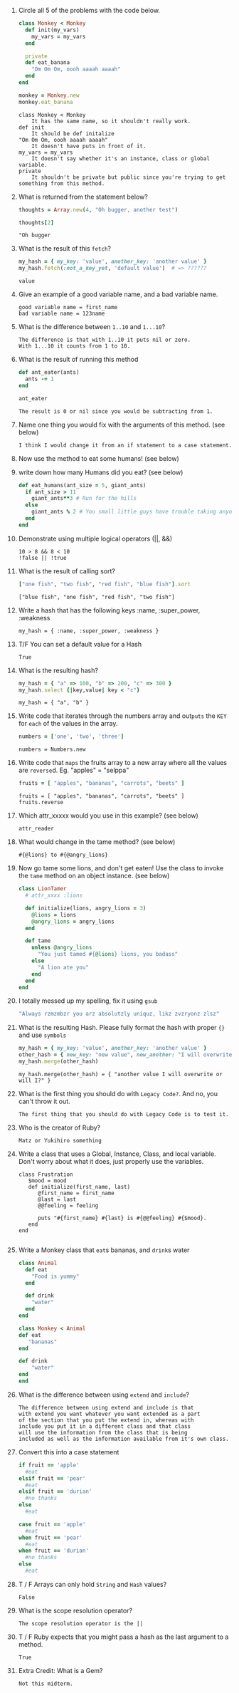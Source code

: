 1. Circle all 5 of the problems with the code below.

	```ruby
	class Monkey < Monkey
	  def init(my_vars)
	    my_vars = my_vars
	  end

	  private
	  def eat_banana
	    "Om Om Om, oooh aaaah aaaah"
	  end
	end

	monkey = Monkey.new
	monkey.eat_banana
	```
	
	```
	class Monkey < Monkey 
		It has the same name, so it shouldn't really work. 
	def init
		It should be def initalize
	"Om Om Om, oooh aaaah aaaah"
		It doesn't have puts in front of it. 
	my_vars = my_vars
		It doesn't say whether it's an instance, class or global variable.
	private
		It shouldn't be private but public since you're trying to get something from this method. 
	```

1. What is returned from the statement below?

	```ruby
	thoughts = Array.new(4, "Oh bugger, another test")

	thoughts[2]
	```
	
	```
	"Oh bugger
	```

1. What is the result of this `fetch`?

	```ruby
	my_hash = { my_key: 'value', another_key: 'another value' }
	my_hash.fetch(:not_a_key_yet, 'default value')  # => ??????
	```
	
	```
	value
	```

1. Give an example of a good variable name, and a bad variable name.
	```	
	good variable name = first_name
	bad variable name = 123name
	```

1. What is the difference between `1..10` and `1...10`?
	```
	The difference is that with 1..10 it puts nil or zero.
	With 1...10 it counts from 1 to 10.
	```

1. What is the result of running this method

	```ruby
	def ant_eater(ants)
	  ants -= 1
	end

	ant_eater
	```
	
	```
	The result is 0 or nil since you would be subtracting from 1.
	```

1. Name one thing you would fix with the arguments of this method. (see below)
	```
	I think I would change it from an if statement to a case statement.  
	```
1. Now use the method to eat some humans! (see below)
1. write down how many Humans did you eat? (see below)

	```ruby
	def eat_humans(ant_size = 5, giant_ants)
	  if ant_size > 11
	    giant_ants**3 # Run for the hills
	  else
	    giant_ants % 2 # You small little guys have trouble taking anyone down.
	  end
	end
	```


1. Demonstrate using multiple logical operators (||, &&)
	```
	10 > 8 && 8 < 10
	!false || !true
	```

1. What is the result of calling sort?

	```ruby
	["one fish", "two fish", "red fish", "blue fish"].sort
	```

	```
	["blue fish", "one fish", "red fish", "two fish"]
	```
1. Write a hash that has the following keys :name, :super_power, :weakness
	```
	my_hash = { :name, :super_power, :weakness }
	```

1. T/F You can set a default value for a Hash
	```
	True
	```

1. What is the resulting hash?

	```ruby
	my_hash = { "a" => 100, "b" => 200, "c" => 300 }
	my_hash.select {|key,value| key < "c"}
	```

	```
	my_hash = { "a", "b" }
	```
1. Write code that iterates through the numbers array and out`puts` the `KEY` for `each` of the values in the array.

	```ruby
	numbers = ['one', 'two', 'three']
	```
	
	```
	numbers = Numbers.new
	```
	
1. Write code that `maps` the fruits array to a new array where all the values are `reverse`d. Eg. "apples" = "selppa"

	```ruby
	fruits = [ "apples", "bananas", "carrots", "beets" ]
	```
	
	```
	fruits = [ "apples", "bananas", "carrots", "beets" ]
	fruits.reverse
	```

1. Which attr_xxxxx would you use in this example? (see below)
	```
	attr_reader
	```
1. What would change in the tame method? (see below)
	```
	#{@lions} to #{@angry_lions}
	```

1. Now go tame some lions, and don't get eaten! Use the class to invoke the `tame` method on an object instance. (see below)

	```ruby
	class LionTamer
	  # attr_xxxx :lions

	  def initialize(lions, angry_lions = 3)
	    @lions = lions
	    @angry_lions = angry_lions
	  end

	  def tame
	    unless @angry_lions
	      "You just tamed #{@lions} lions, you badass"
	    else
	      "A lion ate you"
	    end
	  end
	end
	```


1. I totally messed up my spelling, fix it using `gsub`

	```ruby
	"Always rzmzmbzr you arz absolutzly uniquz, likz zvzryonz zlsz"
	```

1. What is the resulting Hash. Please fully format the hash with proper `{}` and use `symbols`

	  ```ruby
	  my_hash = { my_key: 'value', another_key: 'another value' }
	  other_hash = { new_key: "new value", new_another: "I will overwrite or will I?"}
	  my_hash.merge(other_hash)
	```
	
	```
	my_hash.merge(other_hash) = { "another value I will overwrite or will I?" }
	```

1. What is the first thing you should do with `Legacy Code?`. And no, you can't throw it out.
	```
	The first thing that you should do with Legacy Code is to test it.
	```

1. Who is the creator of Ruby?
	```
	Matz or Yukihiro something
	````

1. Write a class that uses a Global, Instance, Class, and local variable. Don't worry about what it does, just properly use the variables.
	```
	class Frustration
	   $mood = mood
	   def initialize(first_name, last)
	      @first_name = first_name
	      @last = last
	      @@feeling = feeling
	      
	      puts "#{first_name} #{last} is #{@@feeling} #{$mood}.
	   end
	end
	      
	```

1. Write a Monkey class that `eat`s bananas, and `drink`s water

	```ruby
	class Animal
	  def eat
	    "Food is yummy"
	  end

	  def drink
	    "water"
	  end
	end
	```
	
	```ruby
	class Monkey < Animal
	def eat
	   "bananas"
	end
	
	def drink
	    "water"
	end
	end
	```

1. What is the difference between using `extend` and `include`?
	```
	The difference between using extend and include is that
	with extend you want whatever you want extended as a part 
	of the section that you put the extend in, whereas with 
	include you put it in a different class and that class 
	will use the information from the class that is being 
	included as well as the information available from it's own class.
	```

1. Convert this into a case statement

	```ruby
	if fruit == 'apple'
	  #eat
	elsif fruit == 'pear'
	  #eat
	elsif fruit == 'durian'
	  #no thanks
	else
	  #eat
	```
	
	```ruby
	case fruit == 'apple'
	  #eat
	when fruit == 'pear'
	  #eat
	when fruit == 'durian'
	  #no thanks
	else
	  #eat
	```
	
1.  T  /  F Arrays can only hold `String` and `Hash` values?
	```
	False
	```
1.  What is the scope resolution operator? 
	```
	The scope resolution operator is the ||
	```
1. T / F Ruby expects that you might pass a hash as the last argument to a method.
	```
	True
	```
1. Extra Credit: What is a Gem?
	```
	Not this midterm.
	```
